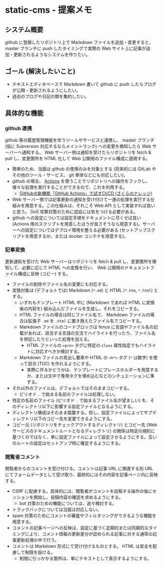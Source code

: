 # static-cms - 提案メモ

## システム概要

github に登録したリポジトリ上で Markdown ファイルを追加・変更すると、 master ブランチに push したタイミングで実際の Web サイト上に記事が追加・更新されるようなシステムを作りたい。

## ゴール (解決したいこと)

- テキストエディタベースで Markdown 書いて github に push したらブログが公開・更新されるようにしたい。
- 過去のブログや日記の類を集約したい。

## 具体的な機能

### github 連携

github 等の履歴管理機能を伴うツールやサービスと連携し、 master ブランチ (仮に Subversion 対応するならメイントランク) への変更を検知したら Web サーバーへ通知する。 Web サーバー側は通知を受けたらリポジトリを fetch &amp; pull し、変更箇所を HTML 化して Web 公開用のファイル構成に適用する。

- 簡単のため、当面は github の使用のみを対象とする (将来的には GitLab やその他のツール・サービス、 git 単体などにも対応したい)。
- github の場合、 [Actions](https://github.com/marketplace?type=actions) を使うことでリポジトリへの操作をフックし、様々な処理を実行することができるので、これを利用する。
  - [GitHubの新機能「GitHub Actions」で試すCI/CD (さくらのナレッジ)](https://knowledge.sakura.ad.jp/23478/)
- Web サーバー側では記事更新の通知を受け付けて一連の処理を実行する仕組みを用意する。この仕組みは、それこそ Web API として実装すれば良いと思う。 DoS 攻撃対策のために認証には気をつける必要がある。
- github への設定については設定手順をドキュメントに尽くせば良い (Actions 用のスクリプトを用意したほうが良さそうなら用意する)。サーバーへの設定についてはデプロイ環境を整える必要がある (セットアップスクリプトを用意するか、または docker コンテナを用意する)。

### 記事変換

更新通知を受けた Web サーバーはリポジトリを fetch &amp; pull し、変更箇所を検知して、必要に応じて HTML への変換を行い、 Web 公開用のドキュメントファイル構成に反映 (コピー) する。

- ファイルの削除やファイル名の変更にも対応する。
- 変換対象は (デフォルトでは) Markdown (`*.md`) と HTML (`*.htm`, `*.html`) とする。
  - いずれもテンプレート HTML 中に (Markdown であれば HTML に変換後の内容を) 組み込んだファイルを生成し、それをコピーする。
  - HTML ファイルの場合は同じファイル名で、 Markdown ファイルの場合は拡張子 `.md` を `.html` に置き換えたファイル名でコピーする。
  - Markdown ファイルのコードブロックは fence に言語やファイル名の記載があれば、該当する言語の文法でハイライトを行ったり、ファイル名を併記したりといった処理を加える。
    - HTML ファイルの `<pre>` タグに特定の `class` 属性指定でもハイライトに対応すべきか検討する。
  - Markdown ファイルの見出し要素や HTML の `<h*>` タグ (`*` は数字) を使って目次 (TOC) を作れるようにする。
    - 実際に作るかどうかは、テンプレートにプレースホルダーを用意するか、または文中で専用タグを埋め込むなどのシチュエーションに準ずる。
- それ以外のファイルは、デフォルトではそのままコピーする。
  - ピリオド `.` で始まる名前のファイルは処理しない。
- 特定の名前のファイル (ピリオド `.` で始まるファイル名が望ましい) を、そのディレクトリ以下に影響する設定ファイルとなるようにする。
- ディレクトリ構成はそのまま踏襲する。但し、設定ファイルによってサブディレクトリ以下のコピー先を変更できるようにする。
- コピー元 (リポジトリをチェックアウトするディレクトリ) とコピー先 (Web サービスのドキュメントルートとなるディレクトリ) の関係は特定の規約に基づくのではなく、単に設定ファイルによって設定させるようにする。互いのルートの設定はセットアップ時に確定するようにする。

### 閲覧者コメント

閲覧者からのコメントを受け付ける。コメントは記事 URL に関連する別 URL にてフォームデータとして受け取り、最終的にはその内容を記事ページ内に反映する。

- CSRF に配慮する。具体的には、閲覧者がコメントを投稿する操作の後にセッションを開始し、投稿内容の確認を求めるようにする。
  - bot 対策のための機能については、追々検討する。
- トラックバックについては当面は対応しない。
- spam 対策のためにコメントの審査やフィルタリングができるような機能を用意する。
- コメントの記事ページへの反映は、設定に基づく定期的または同期的なタイミングにより、コメント情報の更新差分が認められる記事に対する通常の記事更新処理の中で行う。
- コメントは Markdown 形式にて受け付けるものとする。 HTML は安全を配慮して制限を設ける。
  - 制限に引っかかる箇所は、単にテキストとして表示するようにする。
